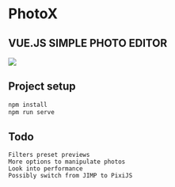# PhotoX

## VUE.JS SIMPLE PHOTO EDITOR

![](photox-preview-1.gif)

## Project setup
```bash
npm install
npm run serve
```

## Todo
```
Filters preset previews
More options to manipulate photos
Look into performance
Possibly switch from JIMP to PixiJS
```